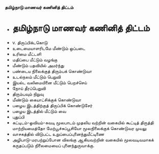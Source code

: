 **தமிழ்நாடு மாணவர் கணினித் திட்டம்**
- # தமிழ்நாடு மாணவர் கணினித் திட்டம்
- v. திருப்பிக்டகொடு
- உடைமையாளரிடமே மீண்டும் ஒப்படை
- உரிமை மீட்டளி
- மதிப்பை மீட்டும் வழங்கு
- மீண்டும் பதவியில் அமர்ந்து
- பண்டைய நிலைக்குத் திரும்பக் கொண்டுவா
- உடல்நலம் மீட்டும் பெறுவி
- இயல்ட வலிமையினை மீட்டும் பெறச்செய்
- நோய் தீரப்பெறுவி
- திரும்பவும் நிறுவு
- மீண்டும் கையாட்சிக்குக் கொண்டுவா
- பழைய இடத்திற்குத் திருப்பிக் கொண்டுசேர்
- பழைய இடத்தில் மீட்டும் வை
- புதுப்பி
- கட்டிடம்-ஓவியம்-சுவடி மூலபாடம் முதலிய வற்றின் வகையில் கூட்டித் திருத்தி மாற்றியமைத்தோ மேற்பூச்சுப்பூசியோ மூலநிலைக்குக் கொண்டுவர முயலு
- வாசகத்தில் விடுபட்ட உறுப்பைப்புனைந்துமீட்டிணை
- அழிபாடு-மரபற்றுப்போன விலங்கு  ஆகியவற்றின் வகையில் மூலவடிவமாகக் கருதப்படும் நிலைமையைப் புனைந்துருவாக்கு.

